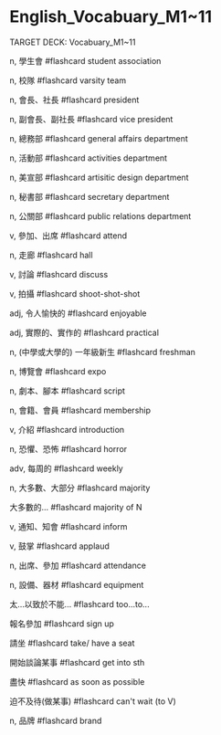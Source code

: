# English_Vocabuary_M1~11

TARGET DECK: Vocabuary_M1~11

n, 學生會 #flashcard 
student association
<!--ID: 1630675102245-->

n, 校隊 #flashcard 
varsity team
<!--ID: 1630675105837-->


n, 會長、社長 #flashcard 
president
<!--ID: 1630675105840-->


n, 副會長、副社長 #flashcard 
vice president
<!--ID: 1630675105843-->


n, 總務部 #flashcard 
general affairs department
<!--ID: 1630675105845-->

n, 活動部 #flashcard 
activities department
<!--ID: 1630676135430-->


n, 美宣部 #flashcard 
artisitic design department
<!--ID: 1630676135433-->


n, 秘書部 #flashcard 
secretary department
<!--ID: 1630676135436-->


n, 公關部 #flashcard 
public relations department
<!--ID: 1630676135439-->


v, 參加、出席 #flashcard 
attend
<!--ID: 1630676135442-->


n, 走廊 #flashcard 
hall
<!--ID: 1630676135445-->


v, 討論 #flashcard 
discuss
<!--ID: 1630676135448-->


v, 拍攝 #flashcard 
shoot-shot-shot
<!--ID: 1630676135451-->


adj, 令人愉快的 #flashcard 
enjoyable
<!--ID: 1630676135455-->


adj, 實際的、實作的 #flashcard 
practical
<!--ID: 1630676135457-->


n, (中學或大學的) 一年級新生 #flashcard 
freshman
<!--ID: 1630676135461-->


n, 博覽會 #flashcard 
expo
<!--ID: 1630676135463-->


n, 劇本、腳本 #flashcard 
script
<!--ID: 1630676135466-->


n, 會籍、會員 #flashcard 
membership
<!--ID: 1630676135469-->


v, 介紹 #flashcard 
introduction
<!--ID: 1630676135471-->


n, 恐懼、恐怖 #flashcard 
horror
<!--ID: 1630676135474-->


adv, 每周的 #flashcard 
weekly
<!--ID: 1630676135477-->


n, 大多數、大部分 #flashcard 
majority
<!--ID: 1630676135479-->


大多數的... #flashcard 
majority of N
<!--ID: 1630676135482-->


v, 通知、知會 #flashcard 
inform
<!--ID: 1630676135484-->


v, 鼓掌 #flashcard 
applaud
<!--ID: 1630676135487-->


n, 出席、參加 #flashcard 
attendance
<!--ID: 1630676135490-->


n, 設備、器材 #flashcard 
equipment
<!--ID: 1630676135492-->


太...以致於不能... #flashcard 
too...to...
<!--ID: 1630676135495-->


報名參加 #flashcard 
sign up
<!--ID: 1630676135497-->


請坐 #flashcard 
take/ have a seat 
<!--ID: 1630676135500-->


開始談論某事 #flashcard 
get into sth
<!--ID: 1630676135502-->


盡快 #flashcard 
as soon as possible
<!--ID: 1630676135505-->


迫不及待(做某事) #flashcard 
can't wait (to V)
<!--ID: 1630676135507-->

n, 品牌 #flashcard 
brand

